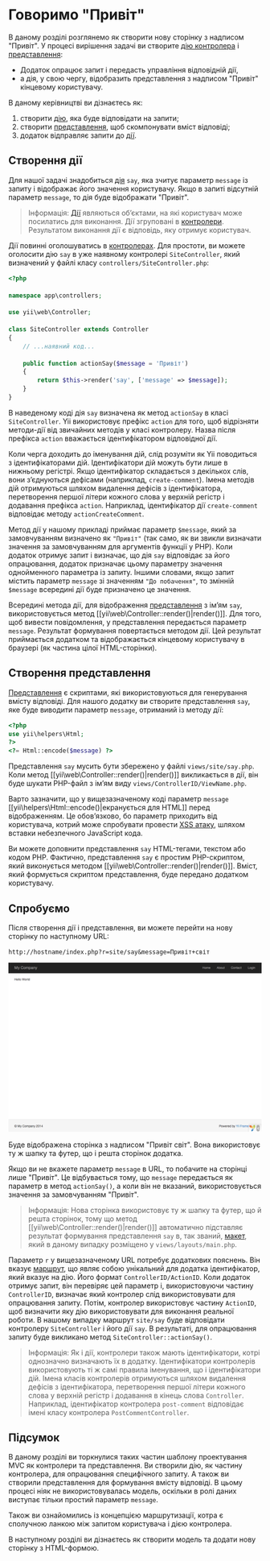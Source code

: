 Говоримо "Привіт"
=================

В даному розділі розглянемо як створити нову сторінку з надписом "Привіт".
У процесі вирішення задачі ви створите [дію контролера](structure-controllers.md#creating-actions) і
[представлення](structure-views.md):

* Додаток опрацює запит і передасть управління відповідній дії,
* а дія, у свою чергу, відобразить представлення з надписом "Привіт" кінцевому користувачу.

В даному керівництві ви дізнаєтесь як:

1. створити [дію](structure-controllers.md#creating-actions), яка буде відповідати на запити;
2. створити [представлення](structure-views.md), щоб скомпонувати вміст відповіді;
3. додаток відправляє запити до [дії](structure-controllers.md#creating-actions).


Створення дії <span id="creating-action"></span>
-------------

Для нашої задачі знадобиться [дія](structure-controllers.md#creating-actions) `say`, яка зчитує
параметр `message` із запиту і відображає його значення користувачу. Якщо в запиті
відсутній параметр `message`, то дія буде відображати "Привіт".

> Інформація: [Дії](structure-controllers.md#creating-actions) являються об’єктами, на які користувач може посилатись для
  виконання. Дії згруповані в [контролери](structure-controllers.md). Результатом виконання
  дії є відповідь, яку отримує користувач.

Дії повинні оголошуватись в [контролерах](structure-controllers.md). Для простоти, ви можете
оголосити дію `say` в уже наявному контролері `SiteController`, який визначений
у файлі класу `controllers/SiteController.php`:

```php
<?php

namespace app\controllers;

use yii\web\Controller;

class SiteController extends Controller
{
    // ...наявний код...

    public function actionSay($message = 'Привіт')
    {
        return $this->render('say', ['message' => $message]);
    }
}
```

В наведеному коді дія `say` визначена як метод `actionSay` в класі `SiteController`.
Yii використовує префікс `action` для того, щоб відрізняти методи-дії від звичайних методів у класі контролеру.
Назва після префікса `action` вважається ідентифікатором відповідної дії.

Коли черга доходить до іменування дій, слід розуміти як Yii поводиться з ідентифікаторами дій. Ідентифікатори дій можуть
бути лише в нижньому регістрі. Якщо ідентифікатор складається з декількох слів, вони з’єднуються дефісами
(наприклад, `create-comment`). Імена методів дій отримуються шляхом видалення дефісів з ідентифікатора,
перетворення першої літери кожного слова у верхній регістр і додавання префікса `action`. Наприклад,
ідентифікатор дії `create-comment` відповідає методу `actionCreateComment`.

Метод дії у нашому прикладі приймає параметр `$message`, який за замовчуванням визначено як `"Привіт"` (так само,
як ви звикли визначати значення за замовчуванням для аргументів функції у PHP). Коли додаток
отримує запит і визначає, що дія `say` відповідає за його опрацювання, додаток призначає
цьому параметру значення однойменного параметра із запиту. Іншими словами, якщо запит містить
параметр `message` зі значенням `"До побачення"`, то змінній `$message` всередині дії буде призначено це значення.

Всередині метода дії, для відображення [представлення](structure-views.md) з ім’ям `say`, використовується метод
[[yii\web\Controller::render()|render()]]. Для того, щоб вивести повідомлення,
у представлення передається параметр `message`. Результат формування повертається методом дії. Цей результат приймається
додатком та відображається кінцевому користувачу в браузері (як частина цілої HTML-сторінки).


Створення представлення <span id="creating-view"></span>
-----------------------

[Представлення](structure-views.md) є скриптами, які використовуються для генерування вмісту відповіді.
Для нашого додатку ви створите представлення `say`, яке буде виводити параметр `message`, отриманий із методу дії:

```php
<?php
use yii\helpers\Html;
?>
<?= Html::encode($message) ?>
```

Представлення `say` мусить бути збережено у файлі `views/site/say.php`. Коли метод [[yii\web\Controller::render()|render()]]
викликається в дії, він буде шукати PHP-файл з ім’ям виду `views/ControllerID/ViewName.php`.

Варто зазначити, що у вищезазначеному коді параметр `message` [[yii\helpers\Html::encode()|екранується для HTML]]
перед відображенням. Це обов’язково, бо параметр приходить від користувача, котрий може спробувати провести
[XSS атаку](http://uk.wikipedia.org/wiki/%D0%9C%D1%96%D0%B6%D1%81%D0%B0%D0%B9%D1%82%D0%BE%D0%B2%D0%B8%D0%B9_%D1%81%D0%BA%D1%80%D0%B8%D0%BF%D1%82%D1%96%D0%BD%D0%B3),
шляхом вставки небезпечного JavaScript кода.

Ви можете доповнити представлення `say` HTML-тегами, текстом або кодом PHP.
Фактично, представлення `say` є простим PHP-скриптом, який виконується методом [[yii\web\Controller::render()|render()]].
Вміст, який формується скриптом представлення, буде передано додатком користувачу.


Спробуємо <span id="trying-it-out"></span>
---------

Після створення дії і представлення, ви можете перейти на нову сторінку по наступному URL:

```
http://hostname/index.php?r=site/say&message=Привіт+світ
```

![Привіт, світ](images/start-hello-world.png)

Буде відображена сторінка з надписом "Привіт світ". Вона використовує ту ж шапку та футер, що і решта сторінок додатка.

Якщо ви не вкажете параметр `message` в URL, то побачите на сторінці лише "Привіт". Це відбувається тому, що `message` передається як параметр в метод `actionSay()`, а коли він не вказаний,
використовується значення за замовчуванням "Привіт".

> Інформація: Нова сторінка використовує ту ж шапку та футер, що й решта сторінок, тому що метод [[yii\web\Controller::render()|render()]]
  автоматично підставляє результат формування представлення `say` в, так званий, [макет](structure-views.md#layouts), який в даному
  випадку розміщено у `views/layouts/main.php`.

Параметр `r` у вищезазначеному URL потребує додаткових пояснень. Він вказує [маршрут](runtime-routing.md), що являє собою унікальний для додатка ідентифікатор,
який вказує на дію. Його формат `ControllerID/ActionID`. Коли додаток отримує запит,
він перевіряє цей параметр і, використовуючи частину `ControllerID`, визначає який контролер
слід використовувати для опрацювання запиту. Потім, контролер використовує частину `ActionID`,
щоб визначити яку дію використовувати для виконання реальної роботи. В нашому випадку маршрут `site/say`
буде відповідати контролеру `SiteController` і його дії `say`. В результаті,
для опрацювання запиту буде викликано метод `SiteController::actionSay()`.

> Інформація: Як і дії, контролери також мають ідентифікатори, котрі однозначно визначають їх в додатку.
  Ідентифікатори контролерів використовують ті ж самі правила іменування, що і ідентифікатори дій. Імена класів контролерів
  отримуються шляхом видалення дефісів з ідентифікатора, перетворення першої літери кожного слова у верхній регістр
  і додавання в кінець слова `Controller`. Наприклад, ідентифікатор контролера `post-comment` відповідає
  імені класу контролера `PostCommentController`.


Підсумок <span id="summary"></span>
--------

В даному розділі ви торкнулися таких частин шаблону проектування MVC як контролери та представлення.
Ви створили дію, як частину контролера, для опрацювання специфічного запиту. А також ви створили представлення
для формування вмісту відповіді. В цьому процесі ніяк не використовувалась модель, оскільки в ролі даних виступає тільки простий параметр `message`.

Також ви ознайомились із концепцією маршрутизації, котра є сполучною ланкою між запитом користувача і дією контролера.

В наступному розділі ви дізнаєтесь як створити модель та додати нову сторінку з HTML-формою.
